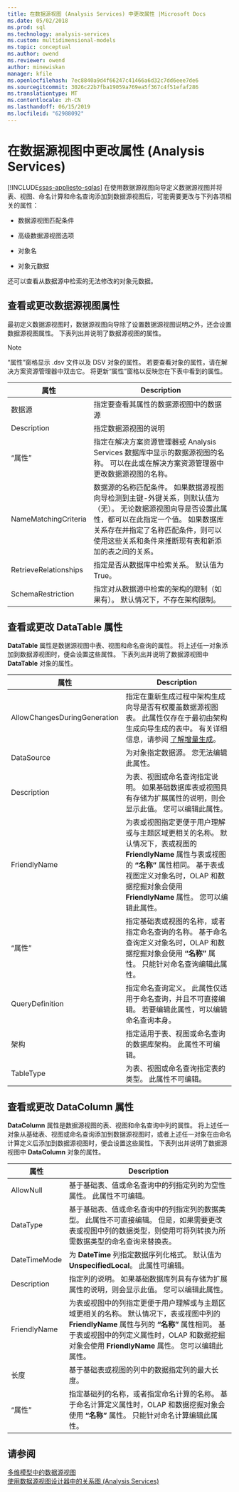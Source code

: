 ```yaml
---
title: 在数据源视图 (Analysis Services) 中更改属性 |Microsoft Docs
ms.date: 05/02/2018
ms.prod: sql
ms.technology: analysis-services
ms.custom: multidimensional-models
ms.topic: conceptual
ms.author: owend
ms.reviewer: owend
author: minewiskan
manager: kfile
ms.openlocfilehash: 7ec8840a9d4f66247c41466a6d32c7dd6eee7de6
ms.sourcegitcommit: 3026c22b7fba19059a769ea5f367c4f51efaf286
ms.translationtype: MT
ms.contentlocale: zh-CN
ms.lasthandoff: 06/15/2019
ms.locfileid: "62988092"
---
```

# <a name="change-properties-in-a-data-source-view-analysis-services"></a>在数据源视图中更改属性 (Analysis Services)
[!INCLUDE[ssas-appliesto-sqlas](../../includes/ssas-appliesto-sqlas.md)]
  在使用数据源视图向导定义数据源视图并将表、视图、命名计算和命名查询添加到数据源视图后，可能需要更改与下列各项相关的属性：  
  
-   数据源视图匹配条件  
  
-   高级数据源视图选项  
  
-   对象名  
  
-   对象元数据  
  
 还可以查看从数据源中检索的无法修改的对象元数据。  
  
## <a name="viewing-or-changing-data-source-view-properties"></a>查看或更改数据源视图属性  
 最初定义数据源视图时，数据源视图向导除了设置数据源视图说明之外，还会设置数据源视图属性。 下表列出并说明了数据源视图的属性。  
  
> [!NOTE]  
>  “属性”窗格显示 .dsv 文件以及 DSV 对象的属性。 若要查看对象的属性，请在解决方案资源管理器中双击它。 将更新“属性”窗格以反映您在下表中看到的属性。  
  
|属性|Description|  
|--------------|-----------------|  
|数据源|指定要查看其属性的数据源视图中的数据源|  
|Description|指定数据源视图的说明|  
|“属性”|指定在解决方案资源管理器或 Analysis Services 数据库中显示的数据源视图的名称。 可以在此或在解决方案资源管理器中更改数据源视图的名称。|  
|NameMatchingCriteria|数据源的名称匹配条件。 如果数据源视图向导检测到主键-外键关系，则默认值为（无）。 无论数据源视图向导是否设置此属性，都可以在此指定一个值。 如果数据库关系存在并指定了名称匹配条件，则可以使用这些关系和条件来推断现有表和新添加的表之间的关系。|  
|RetrieveRelationships|指定是否从数据库中检索关系。 默认值为 True。|  
|SchemaRestriction|指定对从数据源中检索的架构的限制（如果有）。 默认情况下，不存在架构限制。|  
  
## <a name="viewing-or-changing-datatable-properties"></a>查看或更改 DataTable 属性  
 **DataTable** 属性是数据源视图中表、视图和命名查询的属性。 将上述任一对象添加到数据源视图时，便会设置这些属性。 下表列出并说明了数据源视图中 **DataTable** 对象的属性。  
  
|属性|Description|  
|--------------|-----------------|  
|AllowChangesDuringGeneration|指定在重新生成过程中架构生成向导是否有权覆盖数据源视图表。 此属性仅存在于最初由架构生成向导生成的表中。 有关详细信息，请参阅 [了解增量生成](../../analysis-services/multidimensional-models/understanding-incremental-generation.md)。|  
|DataSource|为对象指定数据源。 您无法编辑此属性。|  
|Description|为表、视图或命名查询指定说明。 如果基础数据库表或视图具有存储为扩展属性的说明，则会显示此值。 您可以编辑此属性。|  
|FriendlyName|为表或视图指定更便于用户理解或与主题区域更相关的名称。 默认情况下，表或视图的 **FriendlyName** 属性与表或视图的 **“名称”** 属性相同。 基于表或视图定义对象名时，OLAP 和数据挖掘对象会使用 **FriendlyName** 属性。 您可以编辑此属性。|  
|“属性”|指定基础表或视图的名称，或者指定命名查询的名称。 基于命名查询定义对象名时，OLAP 和数据挖掘对象会使用 **“名称”** 属性。 只能针对命名查询编辑此属性。|  
|QueryDefinition|指定命名查询定义。 此属性仅适用于命名查询，并且不可直接编辑。 若要编辑此属性，可以编辑命名查询本身。|  
|架构|指定适用于表、视图或命名查询的数据库架构。 此属性不可编辑。|  
|TableType|为表、视图或命名查询指定表的类型。 此属性不可编辑。|  
  
## <a name="viewing-or-changing-datacolumn-properties"></a>查看或更改 DataColumn 属性  
 **DataColumn** 属性是数据源视图的表、视图和命名查询中列的属性。 将上述任一对象从基础表、视图或命名查询添加到数据源视图时，或者上述任一对象在由命名计算定义后添加到数据源视图时，便会设置这些属性。 下表列出并说明了数据源视图中 **DataColumn** 对象的属性。  
  
|属性|Description|  
|--------------|-----------------|  
|AllowNull|基于基础表、值或命名查询中的列指定列的为空性属性。 此属性不可编辑。|  
|DataType|基于基础表、值或命名查询中的列指定列的数据类型。 此属性不可直接编辑。 但是，如果需要更改表或视图中列的数据类型，则使用可将列转换为所需数据类型的命名查询来替换表。|  
|DateTimeMode|为 **DateTime** 列指定数据序列化格式。 默认值为 **UnspecifiedLocal**。 此属性可编辑。|  
|Description|指定列的说明。 如果基础数据库列具有存储为扩展属性的说明，则会显示此值。 您可以编辑此属性。|  
|FriendlyName|为表或视图中的列指定更便于用户理解或与主题区域更相关的名称。 默认情况下，表或视图中列的 **FriendlyName** 属性与列的 **“名称”** 属性相同。 基于表或视图中的列定义属性时，OLAP 和数据挖掘对象会使用 **FriendlyName** 属性。 您可以编辑此属性。|  
|长度|基于基础表或视图的列中的数据指定列的最大长度。|  
|“属性”|指定基础列的名称，或者指定命名计算的名称。 基于命名计算定义属性时，OLAP 和数据挖掘对象会使用 **“名称”** 属性。 只能针对命名计算编辑此属性。|  
  
## <a name="see-also"></a>请参阅  
 [多维模型中的数据源视图](../../analysis-services/multidimensional-models/data-source-views-in-multidimensional-models.md)   
 [使用数据源视图设计器中的关系图 (Analysis Services)](../../analysis-services/multidimensional-models/work-with-diagrams-in-data-source-view-designer-analysis-services.md)  
  
  
